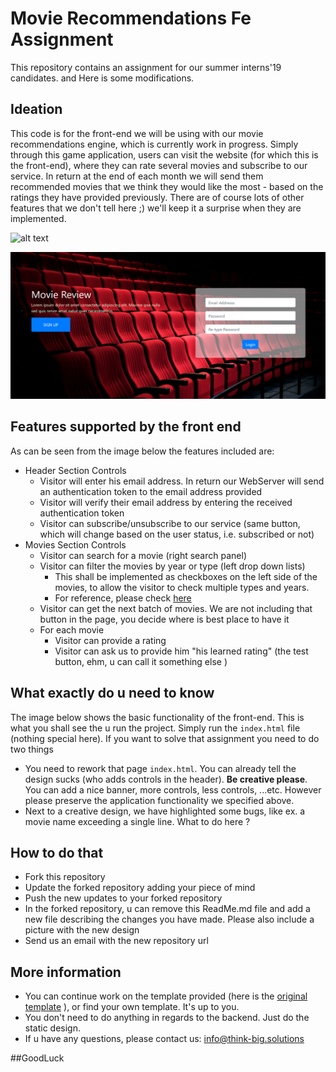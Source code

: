 # Movie Recommendations Fe Assignment
This repository contains an assignment for our summer interns'19 candidates.
and Here is some modifications.

## Ideation 
This code is for the front-end we will be using with our movie recommendations 
engine, which is currently work in progress. Simply through this game application, 
users can visit the website (for which this is the front-end), where they can 
rate several movies and subscribe to our service. In return at the end of each 
month we will send them recommended movies that we think they would like the 
most - based on the ratings they have provided previously. There are of course 
lots of other features that we don't tell here ;) we'll keep it a surprise when 
they are implemented. 

![alt text](img.png)

![alt text](img1.PNG)


## Features supported by the front end 
As can be seen from the image below the features included are: 
 - Header Section Controls
   - Visitor will enter his email address. In return our WebServer will send an authentication token to the email address provided
   - Visitor will verify their email address by entering the received authentication token 
   - Visitor can subscribe/unsubscribe to our service (same button, which will change based on the user status, i.e. subscribed or not)
 - Movies Section Controls 
   - Visitor can search for a movie (right search panel)
   - Visitor can filter the movies by year or type (left drop down lists)
     - This shall be implemented as checkboxes on the left side of the movies, to allow the visitor to check multiple types and years. 
     - For reference, please check [here](https://egypt.souq.com/eg-en/mobile/s/?page=1)
   - Visitor can get the next batch of movies. We are not including that button in the page, you decide where is best place to have it 
   - For each movie
     - Visitor can provide a rating 
     - Visitor can ask us to provide him "his learned rating" (the test button, ehm, u can call it something else )

## What exactly do u need to know 
The image below shows the basic functionality of the front-end. This is what you shall see the u run the project. Simply run the ```index.html``` file (nothing special here). 
If you want to solve that assignment you need to do two things 
 - You need to rework that page ```index.html```. You can already tell the design sucks (who adds controls in the header). 
 **Be creative please**. You can add a nice banner, more controls, less controls, ...etc. However please preserve the application functionality we specified above. 
 - Next to a creative design, we have highlighted some bugs, like ex. a movie name exceeding a single line. What to do here ? 

## How to do that
 - Fork this repository
 - Update the forked repository adding your piece of mind 
 - Push the new updates to your forked repository 
 - In the forked repository, u can remove this ReadMe.md file and add a new 
 file describing the changes you have made. Please also include a picture with 
 the new design 
 - Send us an email with the new repository url 
 
## More information 
  - You can continue work on the template provided (here is the [original template](https://www.themezy.com/demos/10-movie-reviews-responsive-template) ), or find your own template. It's up to you.
  - You don't need to do anything in regards to the backend. Just do the static design. 
  - If u have any questions, please contact us: info@think-big.solutions
  

##GoodLuck
